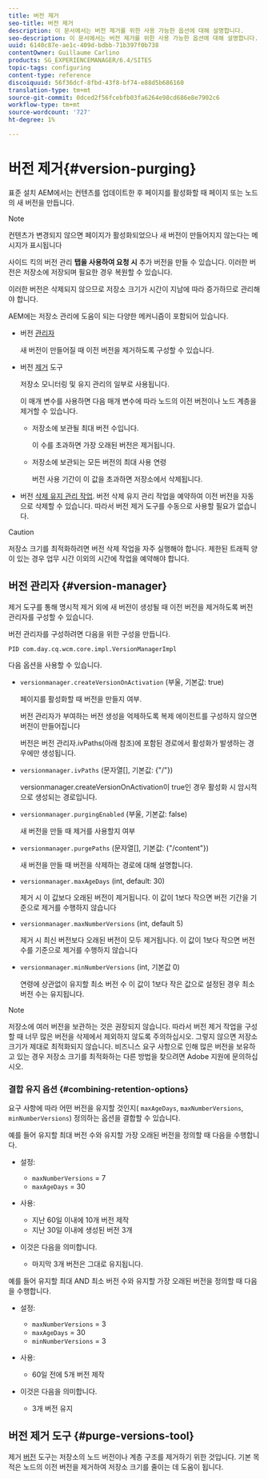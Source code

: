 ```yaml
---
title: 버전 제거
seo-title: 버전 제거
description: 이 문서에서는 버전 제거를 위한 사용 가능한 옵션에 대해 설명합니다.
seo-description: 이 문서에서는 버전 제거를 위한 사용 가능한 옵션에 대해 설명합니다.
uuid: 6140c87e-ae1c-409d-bdbb-71b397f0b738
contentOwner: Guillaume Carlino
products: SG_EXPERIENCEMANAGER/6.4/SITES
topic-tags: configuring
content-type: reference
discoiquuid: 56f36dcf-8fbd-43f8-bf74-e88d5b686160
translation-type: tm+mt
source-git-commit: 0dced2f56fcebfb03fa6264e98cd686e8e7902c6
workflow-type: tm+mt
source-wordcount: '727'
ht-degree: 1%

---
```



# 버전 제거{#version-purging}

표준 설치 AEM에서는 컨텐츠를 업데이트한 후 페이지를 활성화할 때 페이지 또는 노드의 새 버전을 만듭니다.

>[!NOTE]
>
>컨텐츠가 변경되지 않으면 페이지가 활성화되었으나 새 버전이 만들어지지 않는다는 메시지가 표시됩니다

사이드 킥의 버전 관리 **탭을 사용하여 요청 시** 추가 버전을 만들 수 있습니다. 이러한 버전은 저장소에 저장되며 필요한 경우 복원할 수 있습니다.

이러한 버전은 삭제되지 않으므로 저장소 크기가 시간이 지남에 따라 증가하므로 관리해야 합니다.

AEM에는 저장소 관리에 도움이 되는 다양한 메커니즘이 포함되어 있습니다.

* 버전 [관리자](#version-manager)

   새 버전이 만들어질 때 이전 버전을 제거하도록 구성할 수 있습니다.

* 버전 [제거](/help/sites-deploying/monitoring-and-maintaining.md#version-purging) 도구

   저장소 모니터링 및 유지 관리의 일부로 사용됩니다.

   이 매개 변수를 사용하면 다음 매개 변수에 따라 노드의 이전 버전이나 노드 계층을 제거할 수 있습니다.

   * 저장소에 보관될 최대 버전 수입니다.

      이 수를 초과하면 가장 오래된 버전은 제거됩니다.

   * 저장소에 보관되는 모든 버전의 최대 사용 연령

      버전 사용 기간이 이 값을 초과하면 저장소에서 삭제됩니다.

* 버전 [삭제 유지 관리 작업](/help/sites-administering/operations-dashboard.md#automated-maintenance-tasks). 버전 삭제 유지 관리 작업을 예약하여 이전 버전을 자동으로 삭제할 수 있습니다. 따라서 버전 제거 도구를 수동으로 사용할 필요가 없습니다.

>[!CAUTION]
>
>저장소 크기를 최적화하려면 버전 삭제 작업을 자주 실행해야 합니다. 제한된 트래픽 양이 있는 경우 업무 시간 이외의 시간에 작업을 예약해야 합니다.

## 버전 관리자 {#version-manager}

제거 도구를 통해 명시적 제거 외에 새 버전이 생성될 때 이전 버전을 제거하도록 버전 관리자를 구성할 수 있습니다.

버전 관리자를 구성하려면 다음을 위한 구성을 만듭니다.

`PID com.day.cq.wcm.core.impl.VersionManagerImpl`

다음 옵션을 사용할 수 있습니다.

* `versionmanager.createVersionOnActivation` (부울, 기본값: true)

   페이지를 활성화할 때 버전을 만들지 여부.

   버전 관리자가 부여하는 버전 생성을 억제하도록 복제 에이전트를 구성하지 않으면 버전이 만들어집니다

   버전은 버전 관리자.ivPaths(아래 참조)에 포함된 경로에서 활성화가 발생하는 경우에만 생성됩니다.

* `versionmanager.ivPaths` (문자열[], 기본값: {&quot;/&quot;})

   versionmanager.createVersionOnActivation이 true인 경우 활성화 시 암시적으로 생성되는 경로입니다.

* `versionmanager.purgingEnabled` (부울, 기본값: false)

   새 버전을 만들 때 제거를 사용할지 여부

* `versionmanager.purgePaths` (문자열[], 기본값: {&quot;/content&quot;})

   새 버전을 만들 때 버전을 삭제하는 경로에 대해 설명합니다.

* `versionmanager.maxAgeDays` (int, default: 30)

   제거 시 이 값보다 오래된 버전이 제거됩니다. 이 값이 1보다 작으면 버전 기간을 기준으로 제거를 수행하지 않습니다

* `versionmanager.maxNumberVersions` (int, default 5)

   제거 시 최신 버전보다 오래된 버전이 모두 제거됩니다. 이 값이 1보다 작으면 버전 수를 기준으로 제거를 수행하지 않습니다

* `versionmanager.minNumberVersions` (int, 기본값 0)

   연령에 상관없이 유지할 최소 버전 수 이 값이 1보다 작은 값으로 설정된 경우 최소 버전 수는 유지됩니다.

>[!NOTE]
>
>저장소에 여러 버전을 보관하는 것은 권장되지 않습니다. 따라서 버전 제거 작업을 구성할 때 너무 많은 버전을 삭제에서 제외하지 않도록 주의하십시오. 그렇지 않으면 저장소 크기가 제대로 최적화되지 않습니다. 비즈니스 요구 사항으로 인해 많은 버전을 보유하고 있는 경우 저장소 크기를 최적화하는 다른 방법을 찾으려면 Adobe 지원에 문의하십시오.

### 결합 유지 옵션 {#combining-retention-options}

요구 사항에 따라 어떤 버전을 유지할 것인지( `maxAgeDays`, `maxNumberVersions`, `minNumberVersions`) 정의하는 옵션을 결합할 수 있습니다.

예를 들어 유지할 최대 버전 수와 유지할 가장 오래된 버전을 정의할 때 다음을 수행합니다.

* 설정:

   * `maxNumberVersions` = 7
   * `maxAgeDays` = 30

* 사용:

   * 지난 60일 이내에 10개 버전 제작
   * 지난 30일 이내에 생성된 버전 3개

* 이것은 다음을 의미합니다.

   * 마지막 3개 버전은 그대로 유지됩니다.

예를 들어 유지할 최대 AND 최소 버전 수와 유지할 가장 오래된 버전을 정의할 때 다음을 수행합니다.

* 설정:

   * `maxNumberVersions` = 3
   * `maxAgeDays` = 30
   * `minNumberVersions` = 3

* 사용:

   * 60일 전에 5개 버전 제작

* 이것은 다음을 의미합니다.

   * 3개 버전 유지

## 버전 제거 도구 {#purge-versions-tool}

제거 [버전](/help/sites-deploying/monitoring-and-maintaining.md#purgeversionstool) 도구는 저장소의 노드 버전이나 계층 구조를 제거하기 위한 것입니다. 기본 목적은 노드의 이전 버전을 제거하여 저장소 크기를 줄이는 데 도움이 됩니다.
